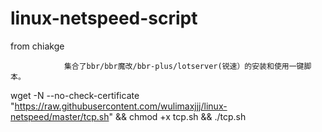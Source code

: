 linux-netspeed-script
=====
from chiakge

                集合了bbr/bbr魔改/bbr-plus/lotserver(锐速）的安装和使用一键脚本。

wget -N --no-check-certificate "https://raw.githubusercontent.com/wulimaxjjj/linux-netspeed/master/tcp.sh" && chmod +x tcp.sh && ./tcp.sh
